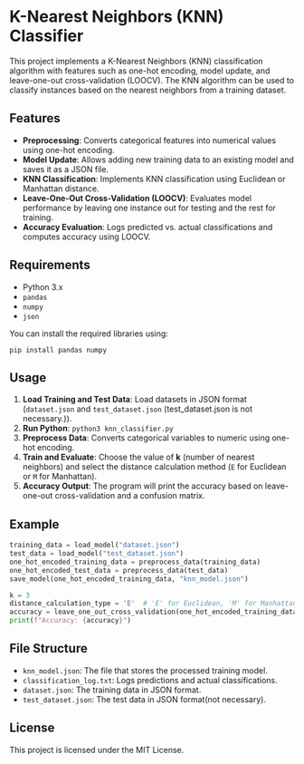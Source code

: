# K-Nearest Neighbors (KNN) Classifier

This project implements a K-Nearest Neighbors (KNN) classification algorithm with features such as one-hot encoding, model update, and leave-one-out cross-validation (LOOCV). The KNN algorithm can be used to classify instances based on the nearest neighbors from a training dataset.

## Features
- **Preprocessing**: Converts categorical features into numerical values using one-hot encoding.
- **Model Update**: Allows adding new training data to an existing model and saves it as a JSON file.
- **KNN Classification**: Implements KNN classification using Euclidean or Manhattan distance.
- **Leave-One-Out Cross-Validation (LOOCV)**: Evaluates model performance by leaving one instance out for testing and the rest for training.
- **Accuracy Evaluation**: Logs predicted vs. actual classifications and computes accuracy using LOOCV.

## Requirements
- Python 3.x
- `pandas`
- `numpy`
- `json`

You can install the required libraries using:

```
pip install pandas numpy
```

## Usage

1. **Load Training and Test Data**: Load datasets in JSON format (`dataset.json` and `test_dataset.json` (test_dataset.json is not necessary.)).
2. **Run Python**: ```python3 knn_classifier.py```
3. **Preprocess Data**: Converts categorical variables to numeric using one-hot encoding.
4. **Train and Evaluate**: Choose the value of **k** (number of nearest neighbors) and select the distance calculation method (`E` for Euclidean or `M` for Manhattan).
5. **Accuracy Output**: The program will print the accuracy based on leave-one-out cross-validation and a confusion matrix.


## Example

```python
training_data = load_model("dataset.json")
test_data = load_model("test_dataset.json")
one_hot_encoded_training_data = preprocess_data(training_data)
one_hot_encoded_test_data = preprocess_data(test_data)
save_model(one_hot_encoded_training_data, "knn_model.json")

k = 3
distance_calculation_type = 'E'  # 'E' for Euclidean, 'M' for Manhattan
accuracy = leave_one_out_cross_validation(one_hot_encoded_training_data, k, distance_calculation_type)
print(f"Accuracy: {accuracy}")
```

## File Structure

- `knn_model.json`: The file that stores the processed training model.
- `classification_log.txt`: Logs predictions and actual classifications.
- `dataset.json`: The training data in JSON format.
- `test_dataset.json`: The test data in JSON format(not necessary).

## License

This project is licensed under the MIT License.
